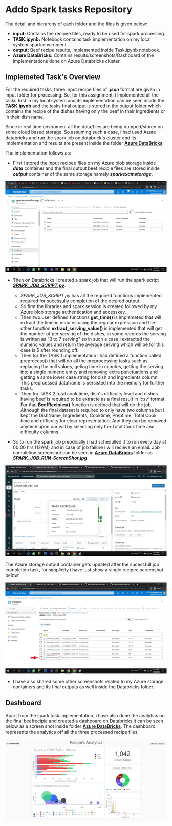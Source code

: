 # Addo Spark tasks Repository


The detail and hierarchy of each folder and the files is given below:

- **input:** Contains the recipee files, ready to be used for spark processing.
- **TASK.ipynb:** Notebook contains task implementation on my local system spark enviroment.
- **output:** Beef recipe results, implemented inside Task.ipynb notebook.
- **Azure DataBricks:** Contains results/screenshots/Dashboard of the implementations done on Azure Databricks cluster. 

## Implemeted Task's Overview
For the required tasks, three input recipe files of **_.json_** format are given in input folder for processing. So, for this assignment, i implemented all the tasks first in my local system and its implementation can be seen inside the **[TASK.ipynb]** and the tasks final output is stored in the output folder which contains the recipe of the dishes having only the beef in their ingredients or in their dish name.

Since in real time enviroment all the data/files are being dumped/stored on some cloud based storage. So assuming such a case, i had used Azure databricks and run the spark job on databrick's cluster and its implementation and results are present inside the folder **[Azure DataBricks]**  

The implementation follows as:

- First i stored the input recipee files on my Azure blob storage inside **_data_** container and the final output beef recipie files are stored inside **_output_** container of the same storage namely **_sparkexamstorage_**.

![container](https://github.com/saadather94/exam/blob/Addo_Task/Syed-Shah-Asad-data-engineering-test/Azure%20DataBricks/Azure-StorageContainers-ScreenShot.jpg)


- Then on Databricks i created a spark job that will run the spark script **_[SPARK_JOB_SCRIPT.py]_**.
    - _SPARK_JOB_SCRIPT.py_ has all the required functions implemented required for sucessully completion of the desired output. 
    - So first the libraries and spark session is created followed by my Azure blob storage authentication and accesskey.
    - Then two user defined functions **get_time()** is implemeted that will extract the time in minutes using the regular expression and the other function **extract_serving_value()** is implemented that will get the number of per serving of the dishes, in some records the serving is written as "3 to 7 serving" so in such a case i extracted the numeric values and return the average serving which will be for this case is 5 after rounding off. 
    - Then for the TASK 1 implementation i had defined a function called preprocess() that will do all the preprocessing tasks such as replacing the null values, geting time in minutes, getting the serving into a single numeric entity and removing extra punctuations and getting a same lower case string for dish and ingredients column. This preprcessed dataframe is persisted into the memory for further tasks.
    - Then for TASK 2 total cook time, dish's difficulty level and dishes having beef is required to be extracte as a final result in _'csv'_ format. For that **BeefRecipies()** function is defined that will do the job. Although the final dataset is required to only have two columns but i kept the DishName, Ingredients, Cooktime, Preptime, Total Cook time and difficulty for clear representation. And they can be removed anytime upon our will by selecting only the Total Cook time and difficulty columns.
        
- So to run the spark job preodically i had schedulled it to run every day at 00:00 hrs (12AM) and in case of job failure i will recieve an email. Job completion screenshot can be seen in **[Azure DataBricks]** folder as **_SPARK_JOB_RUN-ScreenShot.jpg_**

![sparkJob](https://github.com/saadather94/exam/blob/Addo_Task/Syed-Shah-Asad-data-engineering-test/Azure%20DataBricks/SPARK_JOB_RUN-ScreenShot.jpg)


The Azure storage output container gets updated after the sucessfull job completion task, for simplicity i have just show a single recipee screenshot below:

![outstorage](https://github.com/saadather94/exam/blob/Addo_Task/Syed-Shah-Asad-data-engineering-test/Azure%20DataBricks/Output-Recipe-ScreenShot.jpg)



- I have also shared some other screenshots related to my Azure storage containers and its final outputs as well inside the Databricks folder.

## Dashboard 

Apart from the spark task implementation, i have also done the analytics on the final beefrecipie and created a dashboard on Databricks it can be seen below as a screen shot inside folder **[Azure DataBricks]**. The dashboard represents the analytics off all the three processed recipe files.

![Dashboard](https://github.com/saadather94/exam/blob/Addo_Task/Syed-Shah-Asad-data-engineering-test/Azure%20DataBricks/FinalBeefRecipe-Dashboard-ScreenShot.jpg)




[TASK.ipynb]: https://github.com/saadather94/exam/blob/Addo_Task/Syed-Shah-Asad-data-engineering-test/TASK.ipynb "Task"
[SPARK_JOB_SCRIPT.py]: https://github.com/saadather94/exam/blob/Addo_Task/Syed-Shah-Asad-data-engineering-test/Azure%20DataBricks/SPARK_JOB_SCRIPT.py "SparkJob"
[Azure DataBricks]: https://github.com/saadather94/exam/tree/Addo_Task/Syed-Shah-Asad-data-engineering-test/Azure%20DataBricks "DataBricks"








